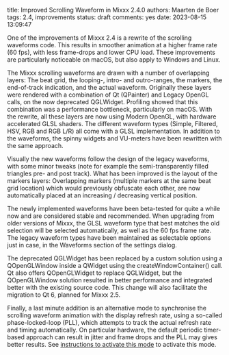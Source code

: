 title: Improved Scrolling Waveform in Mixxx 2.4.0
authors: Maarten de Boer
tags: 2.4, improvements
status: draft
comments: yes
date: 2023-08-15 13:09:47

One of the improvements of Mixxx 2.4 is a rewrite of the scrolling waveforms code. This results in smoother animation at a higher frame rate (60 fps), with less frame-drops and lower CPU load. These improvements are particularly noticeable on macOS, but also apply to Windows and Linux.

The Mixxx scrolling waveforms are drawn with a number of overlapping layers: The beat grid, the looping-, intro- and outro-ranges, the markers, the end-of-track indication, and the actual waveform. Originally these layers were rendered with a combination of Qt (QPainter) and Legacy OpenGL calls, on the now deprecated QGLWidget. Profiling showed that this combination was a performance bottleneck, particularly on macOS. With the rewrite, all these layers are now using Modern OpenGL, with hardware accelerated GLSL shaders. The different waveform types (Simple, Filtered, HSV, RGB and RGB L/R) all come with a GLSL implementation. In addition to the waveforms, the spinny widgets and VU-meters have been rewritten with the same approach.

Visually the new waveforms follow the design of the legacy waveforms, with some minor tweaks (note for example the semi-transparently filled triangles pre- and post track). What has been improved is the layout of the markers layers: Overlapping markers (multiple markers at the same beat grid location) which would previously obfuscate each other, are now automatically placed at an increasing / decreasing vertical position.

The newly implemented waveforms have been beta-tested for quite a while now and are considered stable and recommended. When upgrading from older versions of Mixxx, the GLSL waveform type that best matches the old selection will be selected automatically, as well as the 60 fps frame rate. The legacy waveform types have been maintained as selectable options just in case, in the Waveforms section of the settings dialog.

The deprecated QGLWidget has been replaced by a custom solution using a QOpenGLWindow inside a QWidget using the createWindowContainer() call. Qt also offers QOpenGLWidget to replace QGLWidget, but the QOpenGLWindow solution resulted in better performance and integrated better with the existing source code. This change will also facilitate the migration to Qt 6, planned for Mixxx 2.5.

Finally, a last minute addition is an alternative mode to synchronise the scrolling waveform animation with the display refresh rate, using a so-called phase-locked-loop (PLL), which attempts to track the actual refresh rate and timing automatically. On particular hardware, the default periodic timer-based approach can result in jitter and frame drops and the PLL may gives better results. See [instructions to activate this mode](https://github.com/mixxxdj/mixxx/wiki/Activating-Phase%E2%80%90Locked%E2%80%90Loop-VSync-Mode-for-Scrolling-Waveforms) to activate this mode.
